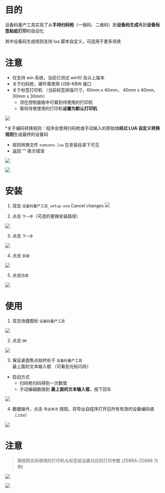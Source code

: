 # 目的

设备码量产工具实现了从**手持扫码枪**（一维码、二维码）到**设备码生成**再到**设备标签贴纸打印**的自动化

其中设备码生成规则支持 lua 脚本自定义，可适用于更多场景

# 注意

* 仅支持 win 系统，当前已测试 win10 及以上版本
* 关于扫码枪，硬件需使用 USB-KBW 接口
* 关于标签打印机 （当前标签排版尺寸，60mm x 40mm， 40mm x 40mm, 30mm x 30mm）
  * 须在控制面板中可看到待使用的打印机
  * 需将待使使用的打印机**设置为默认打印机**
  
![](https://github.com/cocowts/DeviceCodeGenerationTool/blob/master/Image/1.png)

*关于编码转换规则：程序会使用扫码枪或手动输入的原始值**经过 LUA 自定义转换规则**生成最终的设备码
 * 规则转换文件 `numconv.lua` 在安装目录下可见
 * 返回 ”“ 表示错误
 
 ![](https://github.com/cocowts/DeviceCodeGenerationTool/blob/master/Image/12.png)
 
 ![](https://github.com/cocowts/DeviceCodeGenerationTool/blob/master/Image/2.png)
 
# 安装

1. 双击 `设备码量产工具_setup.exe`
Cancel changes
![](https://github.com/cocowts/DeviceCodeGenerationTool/blob/master/Image/3.png)

2. 点击 `下一步`（可选的更换安装路径）

![](https://github.com/cocowts/DeviceCodeGenerationTool/blob/master/Image/4.png)

3. 点击 `下一步`

![](https://github.com/cocowts/DeviceCodeGenerationTool/blob/master/Image/5.png)

4. 点击 `安装`

![](https://github.com/cocowts/DeviceCodeGenerationTool/blob/master/Image/6.png)

5. 点击`完成`

![](https://github.com/cocowts/DeviceCodeGenerationTool/blob/master/Image/7.png)

# 使用

1. 双击快捷图标 `设备码量产工具`

![](https://github.com/cocowts/DeviceCodeGenerationTool/blob/master/Image/8.png)

2. 点击 `OK`

![](https://github.com/cocowts/DeviceCodeGenerationTool/blob/master/Image/9.png)

3. 保证桌面焦点始终处于 `设备码量产工具` 最上面的文本输入框 （可看到光标闪烁）
 * 启动方式
   * 扫码枪扫码得到一次数值
   * 手动编辑数值到 **最上面的文本输入框**，按下回车
   
![](https://github.com/cocowts/DeviceCodeGenerationTool/blob/master/Image/10.png)

4. 数据操作，点击 `导出本次` 按钮，将导出自程序打开后所有有效的设备编码值（.csv）

![](https://github.com/cocowts/DeviceCodeGenerationTool/blob/master/Image/11.png)


# 注意
> 需按照实际使用的打印机与标签纸设置对应的打印参数 (ZEBRA-ZD888 为例)

![](https://github.com/cocowts/DeviceCodeGenerationTool/blob/master/Image/13.png)

![](https://github.com/cocowts/DeviceCodeGenerationTool/blob/master/Image/14.png)

